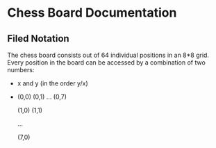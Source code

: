 # Chess Board Documentation
## Filed Notation

The chess board consists out of 64 individual positions in an 8*8 grid.
Every position in the board can be accessed by a combination of two numbers:
- x and y (in the order y/x)
- (0,0) (0,1) ... (0,7)

  (1,0) (1,1)

  ...

  (7,0)

    